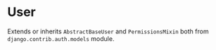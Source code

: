 # User

Extends or inherits `AbstractBaseUser` and `PermissionsMixin` both from `django.contrib.auth.models` module.